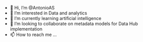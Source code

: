 - 👋 Hi, I’m @AntonioAS
- 👀 I’m interested in Data and analytics
- 🌱 I’m currently learning artificial intelligence
- 💞️ I’m looking to collaborate on metadata models for Data Hub implementation
- 📫 How to reach me ...

<!---
AntonioAS/AntonioAS is a ✨ special ✨ repository because its `README.md` (this file) appears on your GitHub profile.
You can click the Preview link to take a look at your changes.
--->
